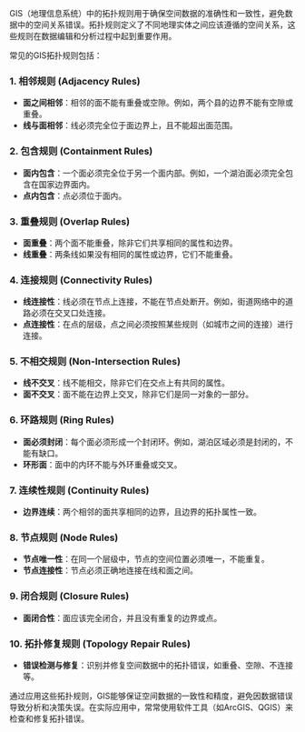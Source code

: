 GIS（地理信息系统）中的拓扑规则用于确保空间数据的准确性和一致性，避免数据中的空间关系错误。拓扑规则定义了不同地理实体之间应该遵循的空间关系，这些规则在数据编辑和分析过程中起到重要作用。

常见的GIS拓扑规则包括：

### 1. **相邻规则 (Adjacency Rules)**
   - **面之间相邻**：相邻的面不能有重叠或空隙。例如，两个县的边界不能有空隙或重叠。
   - **线与面相邻**：线必须完全位于面边界上，且不能超出面范围。
   
### 2. **包含规则 (Containment Rules)**
   - **面内包含**：一个面必须完全位于另一个面内部。例如，一个湖泊面必须完全包含在国家边界面内。
   - **点内包含**：点必须位于面内。

### 3. **重叠规则 (Overlap Rules)**
   - **面重叠**：两个面不能重叠，除非它们共享相同的属性和边界。
   - **线重叠**：两条线如果没有相同的属性或边界，它们不能重叠。

### 4. **连接规则 (Connectivity Rules)**
   - **线连接性**：线必须在节点上连接，不能在节点处断开。例如，街道网络中的道路必须在交叉口处连接。
   - **点连接性**：在点的层级，点之间必须按照某些规则（如城市之间的连接）进行连接。

### 5. **不相交规则 (Non-Intersection Rules)**
   - **线不交叉**：线不能相交，除非它们在交点上有共同的属性。
   - **面不交叉**：面不能在边界上交叉，除非它们是同一对象的一部分。

### 6. **环路规则 (Ring Rules)**
   - **面必须封闭**：每个面必须形成一个封闭环。例如，湖泊区域必须是封闭的，不能有缺口。
   - **环形面**：面中的内环不能与外环重叠或交叉。

### 7. **连续性规则 (Continuity Rules)**
   - **边界连续**：两个相邻的面共享相同的边界，且边界的拓扑属性一致。

### 8. **节点规则 (Node Rules)**
   - **节点唯一性**：在同一个层级中，节点的空间位置必须唯一，不能重复。
   - **节点连接性**：节点必须正确地连接在线和面之间。

### 9. **闭合规则 (Closure Rules)**
   - **面闭合性**：面应该完全闭合，并且没有重复的边界或点。

### 10. **拓扑修复规则 (Topology Repair Rules)**
   - **错误检测与修复**：识别并修复空间数据中的拓扑错误，如重叠、空隙、不连接等。

通过应用这些拓扑规则，GIS能够保证空间数据的一致性和精度，避免因数据错误导致分析和决策失误。在实际应用中，常常使用软件工具（如ArcGIS、QGIS）来检查和修复拓扑错误。
